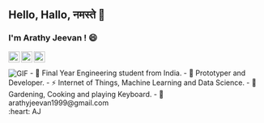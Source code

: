 ## Hello, Hallo, नमस्ते 👋

### I'm Arathy Jeevan ! :smile:

<a href="https://twitter.com">
  <img align="left" alt="Arathy Jeevan | Twitter" width="22px" src="https://cdn.jsdelivr.net/npm/simple-icons@v3/icons/twitter.svg" />
</a>
<a href="https://www.linkedin.com/in/arathy-jeevan">
  <img align="left" alt="Arathy's LinkdeIN" width="22px" src="https://cdn.jsdelivr.net/npm/simple-icons@v3/icons/linkedin.svg" />
</a>
<a href="https://www.instagram.com/aj_onthefloor/">
  <img align="left" alt="Arathy Jeevan's Instagram" width="22px" src="https://cdn.jsdelivr.net/npm/simple-icons@v3/icons/instagram.svg" />
</a>


<br />
<br />
<img align="center" alt="GIF" src="https://media.giphy.com/media/L1R1tvI9svkIWwpVYr/giphy.gif" />
- 🙍 Final Year Engineering student from India. 
- 🔭 Prototyper and Developer.
- ⚡ Internet of Things, Machine Learning and Data Science.
- 🌱 Gardening, Cooking and playing Keyboard.
- 💬 arathyjeevan1999@gmail.com


  
 
 <br />
 :heart: AJ
